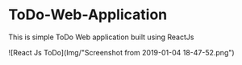 # ToDo-Web-Application
This is simple ToDo Web application built using ReactJs

![React Js ToDo](Img/"Screenshot from 2019-01-04 18-47-52.png")
